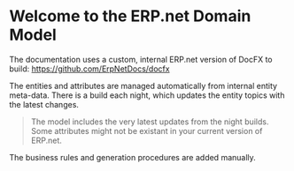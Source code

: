 # Welcome to the ERP.net Domain Model

The documentation uses a custom, internal ERP.net version of DocFX to build:
https://github.com/ErpNetDocs/docfx

The entities and attributes are managed automatically from internal entity meta-data.
There is a build each night, which updates the entity topics with the latest changes.

> The model includes the very latest updates from the night builds.
> Some attributes might not be existant in your current version of ERP.net.

The business rules and generation procedures are added manually.
